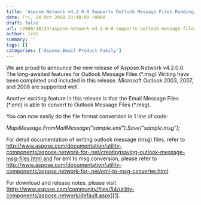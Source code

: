 ```yaml
---
title: 'Aspose.Network v4.2.0.0 Supports Outlook Message Files Reading/Writing'
date: Fri, 24 Oct 2008 23:48:00 +0000
draft: false
url: /2008/10/24/aspose-network-v4-2-0-0-supports-outlook-message-files-reading-writing/
author: Iret
summary: ''
tags: []
categories: ['Aspose.Email Product Family']
---
```


We are proud to announce the new release of Aspose.Network v4.2.0.0. The long-awaited features for Outlook Message Files (\*.msg) Writing have been completed and included in this release. Microsoft Outlook 2003, 2007, and 2008 are supported well.

Another exciting feature in this release is that the Email Message Files (\*.eml) is able to convert to Outlook Message Files (\*.msg).

You can now easily do the file format conversion in 1 line of code:

_MapiMessage.FromMailMessage("sample.eml").Save("sample.msg");_

For detail documentation of writing outlook message (msg) files, refer to http://www.aspose.com/documentation/utility-components/aspose.network-for-.net/creatingsaving-outlook-message-msg-files.html and for eml to msg conversion, please refer to http://www.aspose.com/documentation/utility-components/aspose.network-for-.net/eml-to-msg-converter.html.

For download and release notes, please visit [http://www.aspose.com/community/files/54/utility-components/aspose.network/default.aspx][1].




[1]: http://www.aspose.com/community/files/54/utility-components/aspose.network/default.aspx




